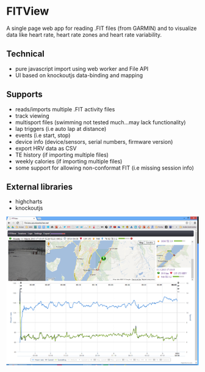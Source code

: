 FITView
=======

A single page web app for reading .FIT files (from GARMIN) and to visualize data like heart rate, heart rate zones and heart rate variability.

Technical
---------
  - pure javascript import using web worker and File API
  - UI based on knockoutjs data-binding and mapping

Supports
--------
 
  - reads/imports multiple .FIT activity files
  - track viewing
  - multisport files (swimming not tested much...may lack functionality)
  - lap triggers (i.e auto lap at distance)
  - events (i.e start, stop)
  - device info (device/sensors, serial numbers, firmware version)
  - export HRV data as CSV
  - TE history (if importing multiple files)
  - weekly calories (if importing multiple files)
  - some support for allowing non-conformat FIT (i.e missing session info)

External libraries
------------------

  - highcharts
  - knockoutjs

![Alt text](/FITView/Images/Screenshot/FITView.png "FITView")
